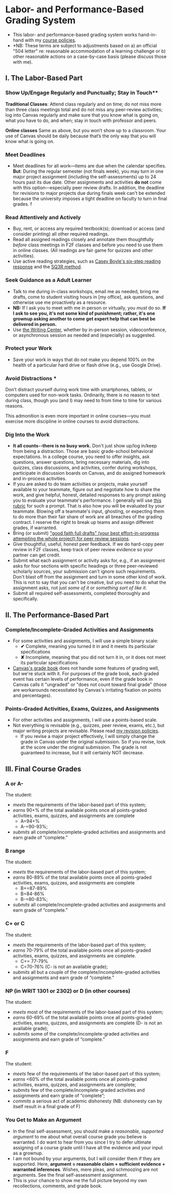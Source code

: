 # Labor- and Performance-Based Grading System 
- This labor- and performance-based grading system works hand-in-hand with my [course policies](http://drewloewe.net/policies/).
- *NB: These terms are subject to adjustments based on a) an official "504 letter" re: reasonable accommodation of a learning challenge or b) other reasonable actions on a case-by-case basis (please discuss those with me).
## I. The Labor-Based Part
### Show Up/Engage Regularly and Punctually; Stay in Touch** 

**Traditional Classes**: Attend class regularly and on time; do not miss more than three class meetings total and do not miss any peer-review activities; log into Canvas regularly and make sure that you know what is going on, what you have to do, and when; stay in touch with professor and peers.

**Online classes** Same as above, but you won’t show up to a classroom. Your use of Canvas should be daily because that’s the only way that you will know what is going on.

### Meet Deadlines
- Meet deadlines for all work—items are due when the calendar specifies. **But**: During the regular semester (not finals week), you may turn in one major project assignment (including the self-assessments) up to 24 hours past its due date. Other assignments and activities **do not** come with this option—especially peer review drafts. In addition, the deadline for revisions to major projects due during finals week can't be extended because the university imposes a tight deadline on faculty to turn in final grades.
f
### Read Attentively and Actively
-	Buy, rent, or access any required textbook(s); download or access (and consider printing) all other required readings.
-	Read all assigned readings closely and annotate them thoughtfully *before* class meetings in F2F classes and before you need to use them in online classes. (All readings are fair game for quizzes and other activities).
-	Use active reading strategies, such as [Casey Boyle's six-step reading response](https://docs.google.com/document/d/1z1t_ft-HqFO9pK-LQtaASnyqmfh9kbnc6Mp2LzYKjNE/edit?usp=sharing) and the [SQ3R method](https://docs.google.com/document/d/1UQpnr27g58ABgOJXQzTny8AD4V2TZGYebM2tKUVjzaM/edit?usp=sharing). 
### Seek Guidance as a Adult Learner
-	Talk to me during in-class workshops, email me as needed, bring me drafts, come to student visiting hours in [my office], ask questions, and otherwise use me proactively as a resource.
- **NB:** If I ask you to meet with me in person or virtually, you *must* do so. **If I ask to see you, it's not some kind of punishment; rather, it's one grownup asking another to come get expert help that can best be delivered in person.**
- Use [the Writing Center](https://www.stedwards.edu/writing-center), whether by in-person session, videoconference, or asynchronous session as needed and (especially) as suggested.
### Protect your Work
- Save your work in ways that do not make you depend 100% on the health of a particular hard drive or flash drive (e.g., use Google Drive).
### Avoid Distractions *
Don’t distract yourself during work time with smartphones, tablets, or computers used for non-work tasks. Ordinarily, there is no reason to text during class, though you (and I) may need to from time to time for various reasons. 

This admonition is even more important in online courses—you must exercise more discipline in online courses to avoid distractions. 

### Dig Into the Work

-	**It all counts--there is no busy work.** Don't just show up/log in/keep from being a distraction. Those are basic grade-school behavioral expectations. In a college course, you need to offer insights, ask questions, answer questions, bring necessary materials, dig into quizzes, class discussions, and activities, confer during workshops, participate in discussion boards on Canvas, and do assigned homework and in-process activities. 
-	If you are asked to do team activities or projects, make yourself available to your teammate, figure out and negotiate how to share the work, and give helpful, honest, detailed responses to any prompt asking you to evaluate your teammate's performance. I generally will use [this rubric](https://docs.google.com/document/d/1aTyt2w4UrBqES1jrlHlnNmxtjDqTShSJMAqli1H6sps/edit?usp=sharing) for such a prompt. That is also how you will be evaluated by your teammate. Blowing off a teammate's input, ghosting, or expecting them to do more than their fair share of work are all breaches of the grading contract. I reserve the right to break up teams and assign different grades, if warranted. 
-	Bring (or submit) ["good faith full drafts" (your best effort-in-progress attempting the whole project) for peer review sessions](https://docs.google.com/document/d/1q_s-kbesVB7n7kQKZA2jJ2Vt9V-jv7abUDPOIWP5RSk/edit?usp=sharing). 
-	Give thoughtful, useful, honest peer feedback. If we do hard-copy peer review in F2F classes, keep track of peer review evidence so your partner can get credit.
-	Submit what each assignment or activity asks for, e.g., if an assignment asks for four sections with specific headings or three peer-reviewed scholarly sources, your submission can't ignore such requirements. Don't blast off from the assignment and turn in some other kind of work. This is not to say that you can't be creative, but you need to do what the assignment asks, not just *some of it* or *something sort of like it*.
-	Submit all required self-assessments, completed thoroughly and specifically. 

## II. The Performance-Based Part
### Complete/Incomplete-Graded Activities and Assignments
- For some activities and assignments, I will use a simple binary scale: 
	- **&#10004;** Complete, meaning you turned it in and it meets its particular specifications
	- **&#10008;** Incomplete, meaning that you did not turn it in, or it does not meet its particular specifications
- [Canvas's grade book](https://media.giphy.com/media/26FPy3QZQqGtDcrja/giphy.gif) does not handle some features of grading well, but we're stuck with it. For purposes of the grade book, each graded event has certain levels of performance, even if the grade book in Canvas calls it "ungraded" or "does not count toward final grade" (those are workarounds necessitated by Canvas's irritating fixation on points and percentages). 
### Points-Graded Activities, Exams, Quizzes, and Assignments 
- For other activities and assignments, I will use a points-based scale.  
- Not everything is revisable (e.g., quizzes, peer review, exams, etc.), but major writing projects are revisable. Please read [my revision policies](http://drewloewe.net/policies/). 
	- If you revise a major project effectively, I will simply change the grade in Canvas under the original submission. So if you revise, look at the score under the original submission. The grade is not guaranteed to increase, but it will certainly NOT decrease.
## III. Final Course Grades
### A or A-
The student:
- _meets_ the requirements of the labor-based part of this system;
- _earns_ 90+% of the total available points once all points-graded activities, exams, quizzes, and assignments are complete
	- A=94+%
	- A-=90-93%;
- _submits_ all complete/incomplete-graded activities and assignments and earn grade of “complete.”
###  B range
The student:
- _meets_ the requirements of the labor-based part of this system;
- _earns_ 80-89% of the total available points once all points-graded activities, exams, quizzes, and assignments are complete
	- B+=87-89%
	- B=84-86%
	- B-=80-83%;
- _submits_ all complete/incomplete-graded activities and assignments and earn grade of “complete.”
### C+ or C 
The student:
- _meets_ the requirements of the labor-based part of this system;
- _earns_ 70-79% of the total available points once all points-graded activities, exams, quizzes, and assignments are complete. 
	- C+= 77-79%
	- C=70-76% (C- is not an available grade);
- _submits_ all but a couple of the complete/incomplete-graded activities and assignments and earn grade of “complete.”
###  NP (in WRIT 1301 or 2302) or D (in other courses) 
The student:
- _meets_ most of the requirements of the labor-based part of this system;
- _earns_ 60-69% of the total available points once all points-graded activities, exams, quizzes, and assignments are complete (D- is not an available grade);
- _submits_ some of the complete/incomplete-graded activities and assignments and earn grade of “complete.”
### F
The student:
- _meets_ few of the requirements of the labor-based part of this system;
- _earns_ <60% of the total available points once all points-graded activities, exams, quizzes, and assignments are complete;
- _submits_ few of the complete/incomplete-graded activities and assignments and earn grade of “complete”;
- _commits_ a serious act of academic dishonesty (NB: dishonesty can by itself result in a final grade of F)
### You Get to Make an Argument
- In the final self-assessment, you should make a *reasonable, supported argument* to me about what overall course grade you believe is warranted. I do want to hear from you since I try to defer ultimate assigning of a course grade until I have all the evidence and your input as a grownup. 
- I am not bound by your arguments, but I will consider them if they are supported. Here, **argument = reasonable claim + sufficient evidence + warranted inferences**. Wishes, mere pleas, and schmoozing are not arguments. See the final self-assessment assignment. 
- This is your chance to show me the full picture beyond my own recollections, comments, and grade book.




